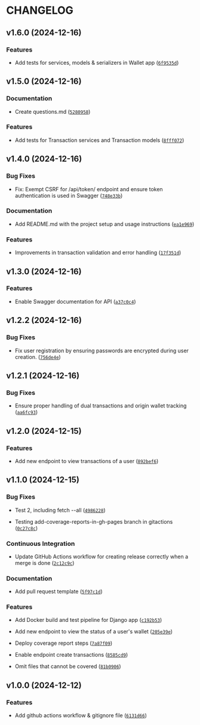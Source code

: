 # CHANGELOG


## v1.6.0 (2024-12-16)

### Features

- Add tests for services, models & serializers in Wallet app
  ([`6f9535d`](https://github.com/rubengonzlez17/wallet_service/commit/6f9535dbbdc68892607b2b0cacb1360112223149))


## v1.5.0 (2024-12-16)

### Documentation

- Create questions.md
  ([`5280958`](https://github.com/rubengonzlez17/wallet_service/commit/52809582f6f6640d964d14650f7feae6e80f3b2c))

### Features

- Add tests for Transaction services and Transaction models
  ([`8fff072`](https://github.com/rubengonzlez17/wallet_service/commit/8fff072a522b7799cf0ae9fad903d13eb2e728ca))


## v1.4.0 (2024-12-16)

### Bug Fixes

- Fix: Exempt CSRF for /api/token/ endpoint and ensure token authentication is used in Swagger
  ([`748e33b`](https://github.com/rubengonzlez17/wallet_service/commit/748e33b6e9fb28545e2528a60df4d9a7b92678c4))

### Documentation

- Add README.md with the project setup and usage instructions
  ([`ea1e969`](https://github.com/rubengonzlez17/wallet_service/commit/ea1e9695322f6f08942c27cf43694c53684c9e7c))

### Features

- Improvements in transaction validation and error handling
  ([`17f351d`](https://github.com/rubengonzlez17/wallet_service/commit/17f351d8c3b516e3b86989fa9bd31a42f1964254))


## v1.3.0 (2024-12-16)

### Features

- Enable Swagger documentation for API
  ([`a37c0c4`](https://github.com/rubengonzlez17/wallet_service/commit/a37c0c4550fb01ecabcb6ac0f309459f49de065e))


## v1.2.2 (2024-12-16)

### Bug Fixes

- Fix user registration by ensuring passwords are encrypted during user creation.
  ([`756de4e`](https://github.com/rubengonzlez17/wallet_service/commit/756de4e1846d29bccbafef0b83e19b839669b422))


## v1.2.1 (2024-12-16)

### Bug Fixes

- Ensure proper handling of dual transactions and origin wallet tracking
  ([`aa6fc93`](https://github.com/rubengonzlez17/wallet_service/commit/aa6fc936c20feaa7a582abfc54718c9e942aba58))


## v1.2.0 (2024-12-15)

### Features

- Add new endpoint to view transactions of a user
  ([`892bef6`](https://github.com/rubengonzlez17/wallet_service/commit/892bef6fa91b9bf6f736b70825e03e3599ddf2a6))


## v1.1.0 (2024-12-15)

### Bug Fixes

- Test 2, including fetch --all
  ([`4986228`](https://github.com/rubengonzlez17/wallet_service/commit/498622817848ee3f199c753081039d232e2d90fa))

- Testing add-coverage-reports-in-gh-pages branch in gitactions
  ([`0c27c8c`](https://github.com/rubengonzlez17/wallet_service/commit/0c27c8c0cae7166029f81592bf82026a8922e3e9))

### Continuous Integration

- Update GitHub Actions workflow for creating release correctly when a merge is done
  ([`2c12c9c`](https://github.com/rubengonzlez17/wallet_service/commit/2c12c9c34a634131f1e73cb319d08b84548f2f79))

### Documentation

- Add pull request template
  ([`5f97c1d`](https://github.com/rubengonzlez17/wallet_service/commit/5f97c1d87d2190e08f649438c016eaa052b77d69))

### Features

- Add Docker build and test pipeline for Django app
  ([`c192b53`](https://github.com/rubengonzlez17/wallet_service/commit/c192b5317307e070b25f704c11ad8f57ae3bd20a))

- Add new endpoint to view the status of a user's wallet
  ([`205e39e`](https://github.com/rubengonzlez17/wallet_service/commit/205e39ef29eb139363efcdf4e0f177dd713908e3))

- Deploy coverage report steps
  ([`7a87f09`](https://github.com/rubengonzlez17/wallet_service/commit/7a87f09118744d8fb62e3dd83d382acd81d5b395))

- Enable endpoint create transactions
  ([`8585cd9`](https://github.com/rubengonzlez17/wallet_service/commit/8585cd96092b28615f5c3f66554a2d2b4e00cd1b))

- Omit files that cannot be covered
  ([`81b0906`](https://github.com/rubengonzlez17/wallet_service/commit/81b0906d5148e49601df0387a4b6262b31dc96de))


## v1.0.0 (2024-12-12)

### Features

- Add github actions workflow & gitignore file
  ([`6131d66`](https://github.com/rubengonzlez17/wallet_service/commit/6131d667771c071d3024265a4b3548114498e903))
